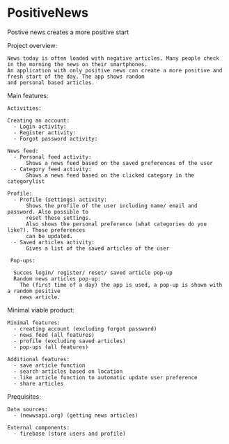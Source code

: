 # PositiveNews

Postive news creates a more positive start

  Project overview:

    News today is often loaded with negative articles. Many people check in the morning the news on their smartphones.
    An application with only positive news can create a more positive and fresh start of the day. The app shows random
    and personal based articles. 

  Main features:
  
    Activities:
    
    Creating an account:
      - Login activity: 
      - Register activity:
      - Forgot password activity:
    
    News feed:
      - Personal feed activity:
          Shows a news feed based on the saved preferences of the user
      - Category feed activity:
          Shows a news feed based on the clicked category in the categorylist
          
    Profile:
      - Profile (settings) activity:
          Shows the profile of the user including name/ email and password. Also possible to
          reset these settings.
          Also shows the personal preference (what categories do you like?). Those preferences 
          can be updated.
      - Saved articles activity:
          Gives a list of the saved articles of the user
      
     Pop-ups:
     
      Succes login/ register/ reset/ saved article pop-up
      Random news articles pop-up:
        The (first time of a day) the app is used, a pop-up is shown with a random positive 
        news article. 
  
  Minimal viable product:
    
    Minimal features:
      - creating account (excluding forgot password)
      - news feed (all features)
      - profile (excluding saved articles)
      - pop-ups (all features)
    
    Additional features:
      - save article function
      - search articles based on location
      - like article function to automatic update user preference
      - share articles 
     
  Prequisites:
    
    Data sources:
      - (newwsapi.org) (getting news articles)
    
    External components:
      - firebase (store users and profile)
  
  

 
